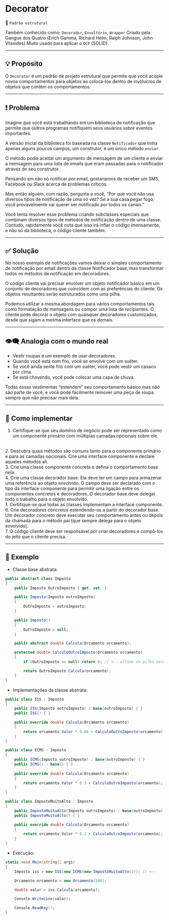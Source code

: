 # Decorator
📍 `Padrão estrutural`

Também conhecido como: `Decorador`, `Envoltório`, `Wrapper`
Criado pela Gangue dos Quatro (Erich Gamma, Richard Helm, Ralph Johnson, John Vlissides)
Muito usado para aplicar o `OCP` (SOLID).

---
## 💡 Propósito
O `Decorator` é um padrão de projeto estrutural que permite que você acople novos comportamentos para objetos ao colocá-los dentro de invólucros de objetos que contém os comportamentos.

---
## ❗ Problema
Imagine que você está trabalhando em um biblioteca de notificação que permite que outros programas notifiquem seus usuários sobre eventos importantes.

A versão inicial da biblioteca foi baseada na classe `Notificador` que tinha apenas alguns poucos campos, um construtor, e um único método `enviar`. 

O método podia aceitar um argumento de mensagem de um cliente e enviar a mensagem para uma lista de emails que eram passadas para o notificador através de seu construtor.

Pensando em não só notificar por email, gostariamos de receber um SMS, Facebook ou Slack acerca de problemas críticos.

Mas então alguém, com razão, pergunta a você, “Por que você não usa diversos tipos de notificação de uma só vez? Se a sua casa pegar fogo, você provavelmente vai querer ser notificado por todos os canais.”

Você tenta resolver esse problema criando subclasses especiais que combinam diversos tipos de métodos de notificação dentro de uma classe. Contudo, rapidamente você nota que isso irá inflar o código imensamente, e não só da biblioteca, o código cliente também.

---
## ✅ Solução

No nosso exemplo de notificações vamos deixar o simples comportamento de notificação por email dentro da classe Notificador base, mas transformar todos os métodos de notificação em decoradores.

O código cliente vai precisar envolver um objeto notificador básico em um conjunto de decoradores que coincidem com as preferências do cliente. Os objetos resultantes serão estruturados como uma pilha.

Podemos utilizar a mesma abordagem para vários comportamentos tais como formatação de mensagens ou compor uma lista de recipientes. O cliente pode decorar o objeto com quaisquer decoradores customizados, desde que sigam a mesma interface que os demais.

---
## 👁‍🗨 Analogia com o mundo real
+ Vestir roupas é um exemplo de usar decoradores. 
+ Quando você está com frio, você se envolve com um suéter. 
+ Se você ainda sente frio com um suéter, você pode vestir um casaco por cima. 
+ Se está chovendo, você pode colocar uma capa de chuva. 

Todas essas vestimentas “estendem” seu comportamento básico mas não são parte de você, e você pode facilmente remover uma peça de roupa sempre que não precisar mais dela.

---
## 👣 Como implementar
1. Certifique-se que seu domínio de negócio pode ser representado como um componente primário com múltiplas camadas opcionais sobre ele.
<br>
2. Descubra quais métodos são comuns tanto para o componente primário e para as camadas opcionais. Crie uma interface componente e declare aqueles métodos ali.
<br>
3. Crie uma classe componente concreta e defina o comportamento base nela.
<br>
4. Crie uma classe decorador base. Ela deve ter um campo para armazenar uma referência ao objeto envolvido. 
   O campo deve ser declarado com o tipo da interface componente para permitir uma ligação entre os componentes concretos e decoradores. 
   O decorador base deve delegar todo o trabalho para o objeto envolvido.
<br>
1. Certifique-se que todas as classes implementam a interface componente.
<br>
6. Crie decoradores concretos estendendo-os a partir do decorador base. Um decorador concreto deve executar seu comportamento antes ou depois da chamada para o método pai (que sempre delega para o objeto envolvido).
<br>
7. O código cliente deve ser responsável por criar decoradores e compô-los do jeito que o cliente precisa.

---
## 📑 Exemplo

+ Classe base abstrata:
```csharp
public abstract class Imposto
{
    public Imposto OutroImposto { get; set; }

    public Imposto(Imposto outroImposto)
    {
        OutroImposto = outroImposto;
    }

    public Imposto()
    {
        OutroImposto = null;
    }

    public abstract double Calcula(Orcamento orcamento);

    protected double CalculoOutroImposto(Orcamento orcamento)
    {
        if (OutroImposto == null) return 0; // <-- ultimo da pilha será null

        return OutroImposto.Calcula(orcamento);
    }
}
```

+ Implementações da classe abstrata:
```csharp
public class ISS : Imposto
{
    public ISS(Imposto outroImposto) : base(outroImposto) { }
    public ISS() { }

    public override double Calcula(Orcamento orcamento)
    {
        return orcamento.Valor * 0.06 + CalculoOutroImposto(orcamento);
    }
}

public class ICMS : Imposto
{
    public ICMS(Imposto outroImposto) : base(outroImposto) { }
    public ICMS() : base() { }
    
    public override double Calcula(Orcamento orcamento)
    {
        return orcamento.Valor * 0.1 + CalculoOutroImposto(orcamento);
    }
}

public class ImpostoMuitoAlto : Imposto
{
    public ImpostoMuitoAlto(Imposto outroImposto) : base(outroImposto) { }
    public ImpostoMuitoAlto() { }

    public override double Calcula(Orcamento orcamento)
    {
        return orcamento.Valor * 0.2 + CalculoOutroImposto(orcamento);
    }
}
```

+ Execução:
```csharp
static void Main(string[] args)
{
    Imposto iss = new ISS(new ICMS(new ImpostoMuitoAlto())); // <--

    Orcamento orcamento = new Orcamento(500);

    double valor = iss.Calcula(orcamento);

    Console.WriteLine(valor);

    Console.ReadKey();
}
```